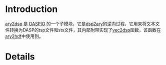 # Introduction #

[ary2dsp](ary2dsp.md) 是 [DASPIO](DASPIO.md) 的一个子模块，它是[dsp2ary](dsp2ary.md)的逆向过程，它用来将文本文件转换为DASP的tsp文件和sts文件，其内部附带实现了[vec2dsp](vec2dsp.md)函数，该函数在[ary2hdf](ary2hdf.md)中使用到。


# Details #